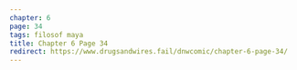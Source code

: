 ```yaml
---
chapter: 6
page: 34
tags: filosof maya
title: Chapter 6 Page 34
redirect: https://www.drugsandwires.fail/dnwcomic/chapter-6-page-34/
---
```

